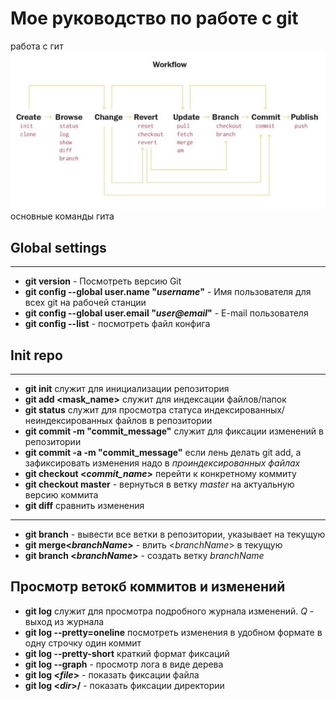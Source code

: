 # Мое руководство по работе с git
работа с гит
![git workflow](images/Git-flow.jpg)
основные команды гита 
## Global settings
___
- **git version** - Посмотреть версию Git
- **git config --global user.name "*username*"** - Имя пользователя для всех git на рабочей станции
- **git config --global user.email "*user@email*"** - E-mail пользователя
- **git config --list** - посмотреть файл конфига
## Init repo
___
- **git init** служит для инициализации репозитория
- **git add <mask_name>** служит для индексации файлов/папок  
- **git status** служит для просмотра статуса индексированных/неиндексированных файлов в репозитории
- **git commit -m "commit_message"** служит для фиксации изменений в репозитории
- **git commit -a -m "commit_message"** если лень делать git add, а зафиксировать изменения надо в *проиндексированных файлах*
- **git checkout <*commit_name*>** перейти к конкретному коммиту
- **git checkout master** - вернуться в ветку *master* на актуальную версию коммита
- **git diff** сравнить изменения
___
- **git branch** - вывести все ветки в репозитории, указывает на текущую
- **git merge<_branchName_>** - влить <_branchName_> в текущую
- **git branch <_branchName_>** - создать ветку *branchName*
## Просмотр ветокб коммитов и изменений
- **git log** служит для просмотра подробного журнала изменений. *Q* - выход из журнала
- **git log --pretty=oneline** посмотреть изменения в удобном формате в одну строчку один коммит
- **git log --pretty-short** краткий формат фиксаций
- **git log --graph** - просмотр лога в виде дерева
- **git log <_file_>** - показать фиксации файла
- **git log <_dir_>/** - показать фиксации директории